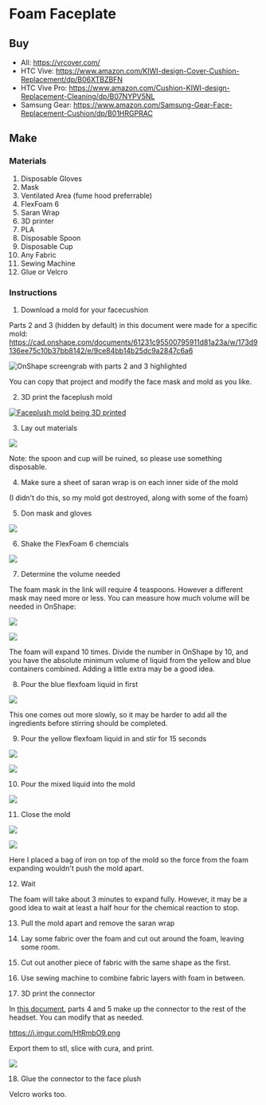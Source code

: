 # Foam Faceplate

## Buy

* All: https://vrcover.com/
* HTC Vive: https://www.amazon.com/KIWI-design-Cover-Cushion-Replacement/dp/B06XTBZBFN
* HTC Vive Pro: https://www.amazon.com/Cushion-KIWI-design-Replacement-Cleaning/dp/B07NYPV5NL
* Samsung Gear: https://www.amazon.com/Samsung-Gear-Face-Replacement-Cushion/dp/B01HRGPRAC

## Make

### Materials

1. Disposable Gloves
2. Mask
3. Ventilated Area (fume hood preferrable)
4. FlexFoam 6
5. Saran Wrap
6. 3D printer
7. PLA
8. Disposable Spoon
9. Disposable Cup
10. Any Fabric
11. Sewing Machine
12. Glue or Velcro

### Instructions

1. Download a mold for your facecushion

Parts 2 and 3 (hidden by default) in this document were made for a specific mold: https://cad.onshape.com/documents/61231c95500795911d81a23a/w/173d9136ee75c10b37bb8142/e/9ce84bb14b25dc9a2847c6a6

![OnShape screengrab with parts 2 and 3 highlighted](https://i.imgur.com/WehOBiU.png)

You can copy that project and modify the face mask and mold as you like.

2. 3D print the faceplush mold

[![Faceplush mold being 3D printed](https://thumbs.gfycat.com/OldCanineGraysquirrel-size_restricted.gif)](https://gfycat.com/oldcaninegraysquirrel)

3. Lay out materials

![](https://i.imgur.com/bJ53Id9.jpg)

Note: the spoon and cup will be ruined, so please use something disposable.

4. Make sure a sheet of saran wrap is on each inner side of the mold

(I didn't do this, so my mold got destroyed, along with some of the foam)

5. Don mask and gloves

![](https://i.imgur.com/HbVYdSf.png)

6. Shake the FlexFoam 6 chemcials

![](https://i.imgur.com/8yBjL3a.png)

7. Determine the volume needed

The foam mask in the link will require 4 teaspoons. However a different mask may need more or less. You can measure how much volume will be needed in OnShape:

![](https://i.imgur.com/69lhQwo.png)

![](https://i.imgur.com/UeaWXc4.png)

The foam will expand 10 times. Divide the number in OnShape by 10, and you have the absolute minimum volume of liquid from the yellow and blue containers combined. Adding a little extra may be a good idea.

8. Pour the blue flexfoam liquid in first

![](https://i.imgur.com/bU47Wsw.png)

This one comes out more slowly, so it may be harder to add all the ingredients before stirring should be completed.

9. Pour the yellow flexfoam liquid in and stir for 15 seconds

![](https://i.imgur.com/jKFwGeq.png)

![](https://i.imgur.com/yS5hf4k.png)

10. Pour the mixed liquid into the mold

![](https://i.imgur.com/yBNO6MU.png)

11. Close the mold

![](https://i.imgur.com/oBiTiGX.png)

![](https://i.imgur.com/tyQDZxq.png)

Here I placed a bag of iron on top of the mold so the force from the foam expanding wouldn't push the mold apart.

12. Wait

The foam will take about 3 minutes to expand fully. However, it may be a good idea to wait at least a half hour for the chemical reaction to stop.

13. Pull the mold apart and remove the saran wrap

14. Lay some fabric over the foam and cut out around the foam, leaving some room.

15. Cut out another piece of fabric with the same shape as the first.

16. Use sewing machine to combine fabric layers with foam in between.

17. 3D print the connector

In [this document](https://cad.onshape.com/documents/61231c95500795911d81a23a/w/173d9136ee75c10b37bb8142/e/9ce84bb14b25dc9a2847c6a6), parts 4 and 5 make up the connector to the rest of the headset. You can modify that as needed.

https://i.imgur.com/HtRmbO9.png

Export them to stl, slice with cura, and print.

[![](https://thumbs.gfycat.com/PlaintiveHappygoluckyGreendarnerdragonfly-size_restricted.gif)](https://gfycat.com/plaintivehappygoluckygreendarnerdragonfly)

18. Glue the connector to the face plush

Velcro works too.
